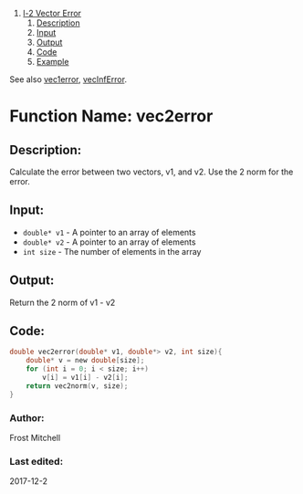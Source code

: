 1. [l-2 Vector Error](#function-name-vec2error)
    1. [Description](#description)
    2. [Input](#input)
    3. [Output](#output)
    4. [Code](#code)
    5. [Example](#example)

See also [vec1error](./vec1error.md), [vecInfError](./vecInfError.md).

# Function Name: vec2error

## Description: 
Calculate the error between two vectors, v1, and v2. Use the 2 norm for the error.

## Input:
*  `double* v1` - A pointer to an array of elements  
*  `double* v2` - A pointer to an array of elements  
*  `int size` - The number of elements in the array  

## Output:
Return the 2 norm of v1 - v2

## Code:
```c
double vec2error(double* v1, double*> v2, int size){
    double* v = new double[size];
    for (int i = 0; i < size; i++)
        v[i] = v1[i] - v2[i];
    return vec2norm(v, size);
}
```

### Author: 
Frost Mitchell

### Last edited:
2017-12-2

